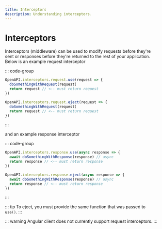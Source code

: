 ```yaml
---
title: Interceptors
description: Understanding interceptors.
---
```


# Interceptors

Interceptors (middleware) can be used to modify requests before they're sent or responses before they're returned to the rest of your application. Below is an example request interceptor

::: code-group

```ts [use]
OpenAPI.interceptors.request.use(request => {
  doSomethingWithRequest(request)
  return request // <-- must return request
})
```

```ts [eject]
OpenAPI.interceptors.request.eject(request => {
  doSomethingWithRequest(request)
  return request // <-- must return request
})
```

:::

and an example response interceptor

::: code-group

```ts [use]
OpenAPI.interceptors.response.use(async response => {
  await doSomethingWithResponse(response) // async
  return response // <-- must return response
})
```

```ts [eject]
OpenAPI.interceptors.response.eject(async response => {
  await doSomethingWithResponse(response) // async
  return response // <-- must return response
})
```

:::

::: tip
To eject, you must provide the same function that was passed to `use()`.
:::

::: warning
Angular client does not currently support request interceptors.
:::
